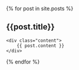 
{% for post in site.posts %}

##    {{post.title}}
    <div class="content">
        {{ post.content }}
    </div>

{% endfor %}
